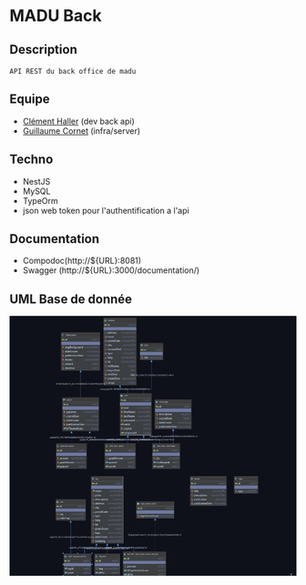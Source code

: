 # MADU Back


## Description
    API REST du back office de madu
    
## Equipe
* [Clément Haller](https://github.com/Telmalk) (dev back api)
* [Guillaume Cornet](https://github.com/vinicel) (infra/server)

## Techno
* NestJS
* MySQL
* TypeOrm
* json web token pour l'authentification a l'api


## Documentation
* Compodoc(http://${URL}:8081)
* Swagger (http://${URL}:3000/documentation/)

## UML Base de donnée
![Schema Base de donnée](./asset/maduBdd2.png)

